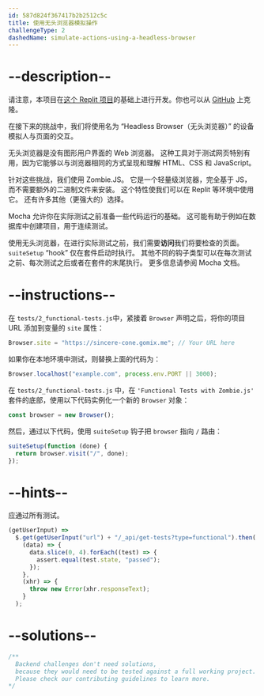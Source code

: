 ```yaml
---
id: 587d824f367417b2b2512c5c
title: 使用无头浏览器模拟操作
challengeType: 2
dashedName: simulate-actions-using-a-headless-browser
---
```


# --description--

请注意，本项目在[这个 Replit 项目](https://replit.com/github/freeCodeCamp/boilerplate-mochachai)的基础上进行开发。你也可以从 [GitHub](https://repl.it/github/freeCodeCamp/boilerplate-mochachai) 上克隆。

在接下来的挑战中，我们将使用名为 “Headless Browser（无头浏览器）” 的设备模拟人与页面的交互。

无头浏览器是没有图形用户界面的 Web 浏览器。 这种工具对于测试网页特别有用，因为它能够以与浏览器相同的方式呈现和理解 HTML、CSS 和 JavaScript。

针对这些挑战，我们使用 Zombie.JS。 它是一个轻量级浏览器，完全基于 JS，而不需要额外的二进制文件来安装。 这个特性使我们可以在 Replit 等环境中使用它。 还有许多其他（更强大的）选择。

Mocha 允许你在实际测试之前准备一些代码运行的基础。 这可能有助于例如在数据库中创建项目，用于连续测试。

使用无头浏览器，在进行实际测试之前，我们需要**访问**我们将要检查的页面。 `suiteSetup` “hook” 仅在套件启动时执行。 其他不同的钩子类型可以在每次测试之前、每次测试之后或者在套件的末尾执行。 更多信息请参阅 Mocha 文档。

# --instructions--

在 `tests/2_functional-tests.js`中，紧接着 `Browser` 声明之后，将你的项目 URL 添加到变量的 `site` 属性：

```js
Browser.site = "https://sincere-cone.gomix.me"; // Your URL here
```

如果你在本地环境中测试，则替换上面的代码为：

```js
Browser.localhost("example.com", process.env.PORT || 3000);
```

在 `tests/2_functional-tests.js` 中，在 `'Functional Tests with Zombie.js'` 套件的底部，使用以下代码实例化一个新的 `Browser` 对象：

```js
const browser = new Browser();
```

然后，通过以下代码，使用 `suiteSetup` 钩子把 `browser` 指向 `/` 路由：

```js
suiteSetup(function (done) {
  return browser.visit("/", done);
});
```

# --hints--

应通过所有测试。

```js
(getUserInput) =>
  $.get(getUserInput("url") + "/_api/get-tests?type=functional").then(
    (data) => {
      data.slice(0, 4).forEach((test) => {
        assert.equal(test.state, "passed");
      });
    },
    (xhr) => {
      throw new Error(xhr.responseText);
    }
  );
```

# --solutions--

```js
/**
  Backend challenges don't need solutions, 
  because they would need to be tested against a full working project. 
  Please check our contributing guidelines to learn more.
*/
```
